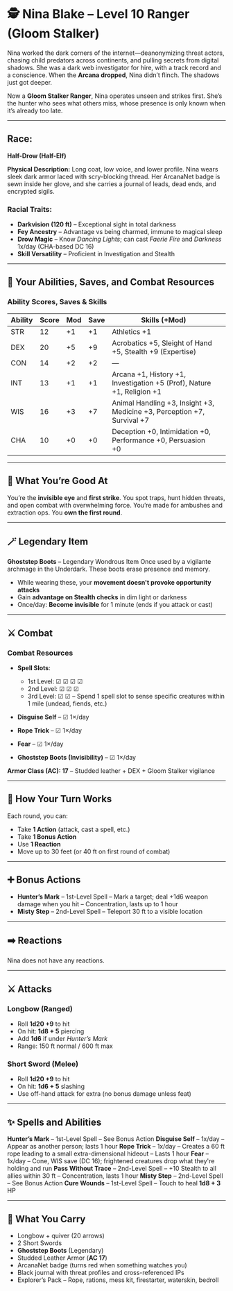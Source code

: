 # 🕵️ Nina Blake – Level 10 Ranger (Gloom Stalker)

Nina worked the dark corners of the internet—deanonymizing threat actors, chasing child predators across continents, and pulling secrets from digital shadows. She was a dark web investigator for hire, with a track record and a conscience. When the **Arcana dropped**, Nina didn’t flinch. The shadows just got deeper.

Now a **Gloom Stalker Ranger**, Nina operates unseen and strikes first. She’s the hunter who sees what others miss, whose presence is only known when it’s already too late.

---

## Race:

**Half-Drow (Half-Elf)**

**Physical Description:** Long coat, low voice, and lower profile. Nina wears sleek dark armor laced with scry-blocking thread. Her ArcanaNet badge is sewn inside her glove, and she carries a journal of leads, dead ends, and encrypted sigils.

### Racial Traits:

* **Darkvision (120 ft)** – Exceptional sight in total darkness
* **Fey Ancestry** – Advantage vs being charmed, immune to magical sleep
* **Drow Magic** – Know *Dancing Lights*; can cast *Faerie Fire* and *Darkness* 1x/day (CHA-based DC 16)
* **Skill Versatility** – Proficient in Investigation and Stealth

---

## 🧠 Your Abilities, Saves, and Combat Resources

### Ability Scores, Saves & Skills

| Ability | Score | Mod | Save | Skills (+Mod)                                                           |   |
| ------- | ----- | --- | ---- | ----------------------------------------------------------------------- | - |
| STR     | 12    | +1  | +1   | Athletics +1                                                            |   |
| DEX     | 20    | +5  | +9   | Acrobatics +5, Sleight of Hand +5, Stealth +9 (Expertise)               |   |
| CON     | 14    | +2  | +2   | —                                                                       |   |
| INT     | 13    | +1  | +1   | Arcana +1, History +1, Investigation +5 (Prof), Nature +1, Religion +1  |   |
| WIS     | 16    | +3  | +7   | Animal Handling +3, Insight +3, Medicine +3, Perception +7, Survival +7 |   |
| CHA     | 10    | +0  | +0   | Deception +0, Intimidation +0, Performance +0, Persuasion +0            |   |

---

## 🎯 What You’re Good At

You’re the **invisible eye** and **first strike**. You spot traps, hunt hidden threats, and open combat with overwhelming force. You’re made for ambushes and extraction ops. You **own the first round**.

---

## 🪄 Legendary Item

**Ghoststep Boots** – Legendary Wondrous Item
Once used by a vigilante archmage in the Underdark. These boots erase presence and memory.

* While wearing these, your **movement doesn't provoke opportunity attacks**
* Gain **advantage on Stealth checks** in dim light or darkness
* Once/day: **Become invisible** for 1 minute (ends if you attack or cast)

---

## ⚔️ Combat

### Combat Resources

* **Spell Slots**:

  * 1st Level: ☑ ☑ ☑ ☑
  * 2nd Level: ☑ ☑ ☑
  * 3rd Level: ☑ ☑ – Spend 1 spell slot to sense specific creatures within 1 mile (undead, fiends, etc.)
* **Disguise Self** – ☑ 1×/day
* **Rope Trick** – ☑ 1×/day
* **Fear** – ☑ 1×/day
* **Ghoststep Boots (Invisibility)** – ☑ 1×/day

**Armor Class (AC): 17** – Studded leather + DEX + Gloom Stalker vigilance

---

## 🧐 How Your Turn Works

Each round, you can:

* Take **1 Action** (attack, cast a spell, etc.)
* Take **1 Bonus Action**
* Use **1 Reaction**
* Move up to 30 feet (or 40 ft on first round of combat)

---

## ➕ Bonus Actions

* **Hunter’s Mark** – 1st-Level Spell – Mark a target; deal +1d6 weapon damage when you hit – Concentration, lasts up to 1 hour
* **Misty Step** – 2nd-Level Spell – Teleport 30 ft to a visible location

---

## ➡️ Reactions

Nina does not have any reactions.

---

## ⚔️ Attacks

### Longbow (Ranged)

* Roll **1d20 +9** to hit
* On hit: **1d8 + 5** piercing
* Add **1d6** if under *Hunter’s Mark*
* Range: 150 ft normal / 600 ft max

### Short Sword (Melee)

* Roll **1d20 +9** to hit
* On hit: **1d6 + 5** slashing
* Use off-hand attack for extra (no bonus damage unless feat)

---

## ✨ Spells and Abilities

**Hunter’s Mark** – 1st-Level Spell – See Bonus Action
**Disguise Self** – 1x/day – Appear as another person; lasts 1 hour
**Rope Trick** – 1x/day – Creates a 60 ft rope leading to a small extra-dimensional hideout – Lasts 1 hour
**Fear** – 1x/day – Cone, WIS save (DC 16); frightened creatures drop what they're holding and run
**Pass Without Trace** – 2nd-Level Spell – +10 Stealth to all allies within 30 ft – Concentration, lasts 1 hour
**Misty Step** – 2nd-Level Spell – See Bonus Action
**Cure Wounds** – 1st-Level Spell – Touch to heal **1d8 + 3** HP

---

## 🎒 What You Carry

* Longbow + quiver (20 arrows)
* 2 Short Swords
* **Ghoststep Boots** (Legendary)
* Studded Leather Armor (**AC 17**)
* ArcanaNet badge (turns red when something watches you)
* Black journal with threat profiles and cross-referenced IPs
* Explorer’s Pack – Rope, rations, mess kit, firestarter, waterskin, bedroll
